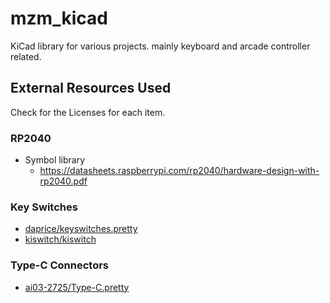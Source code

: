 # mzm_kicad

KiCad library for various projects.  mainly keyboard and arcade controller related.

## External Resources Used

Check for the Licenses for each item.

### RP2040

* Symbol library
    * https://datasheets.raspberrypi.com/rp2040/hardware-design-with-rp2040.pdf

### Key Switches

* [daprice/keyswitches.pretty](https://github.com/daprice/keyswitches.pretty)
* [kiswitch/kiswitch](https://github.com/kiswitch/kiswitch)

### Type-C Connectors

* [ai03-2725/Type-C.pretty](https://github.com/ai03-2725/Type-C.pretty)

